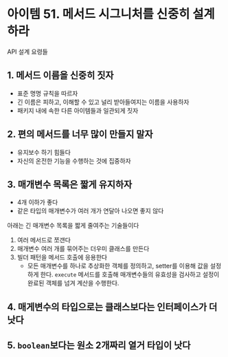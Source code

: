 # 아이템 51. 메서드 시그니처를 신중히 설계하라
API 설계 요령들
## 1. 메서드 이름을 신중히 짓자
- 표준 명명 규칙을 따르자
- 긴 이름은 피하고, 이해할 수 있고 널리 받아들여지는 이름을 사용하자
- 패키지 내에 속한 다른 아이템들과 일관되게 짓자
## 2. 편의 메서드를 너무 많이 만들지 말자
- 유지보수 하기 힘들다
- 자신의 온전한 기능을 수행하는 것에 집중하자
## 3. 매개변수 목록은 짧게 유지하자
- 4개 이하가 좋다
- 같은 타입의 매개변수가 여러 개가 연달아 나오면 좋지 않다

아래는 긴 매개변수 목록을 짧게 줄여주는 기술들이다
1. 여러 메서드로 쪼갠다
2. 매개변수 여러 개를 묶어주는 더우미 클래스를 만든다
3. 빌더 패턴을 메서드 호출에 응용한다
   - 모든 매개변수를 하나로 추상화한 객체를 정의하고, setter를 이용해 값을 설정하게 한다. `execute` 메서드를 호출해 매개변수들의 유효성을 검사하고 설정이 완료된 객체를 넘겨 계산을 수행한다.

## 4. 매게변수의 타입으로는 클래스보다는 인터페이스가 더 낫다
## 5. `boolean`보다는 원소 2개짜리 열거 타입이 낫다